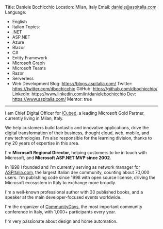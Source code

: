 Title: Daniele Bochicchio
Location: Milan, Italy
Email: daniele@aspitalia.com
Language:
  - English
  - Italian
Topics:
  - .NET
  - ASP.NET
  - Azure
  - Blazor
  - C#
  - Entity Framework
  - Microsoft Graph
  - Microsoft Teams
  - Razor
  - Serverless
  - Web Development
Blog: https://blogs.aspitalia.com/
Twitter: https://twitter.com/dbochicchio
GitHub: https://github.com/dbochicchio/
LinkedIn: https://www.linkedin.com/in/danielebochicchio
Dev: https://www.aspitalia.com/
Mentor: true
---
I am Chief Digital Officer for [iCubed](https://icubed.it), a leading Microsoft Gold Partner, currently living in Milan, Italy.

We help customers build fantastic and innovative applications, drive the digital transformation of their business, thought cloud, web, mobile, and new technologies. I'm also responsible for the learning division, thanks to my 20 years of expertise in this area.

I'm **Microsoft Regional Director**, helping customers to be in touch with Microsoft, and **Microsoft ASP.NET MVP since 2002**.

In 1998 I founded and I'm currently serving as network manager for [ASPItalia.com](https://aspitalia.com), the largest Italian dev community, counting about 70,000 users. I'm publishing code since 1998 with open source license, driving the Microsoft ecosystem in Italy to exchange more broadly.

I'm a well-known professional author with 30 published books, and a speaker at the main developer-focused events worldwide.

I'm the organizer of [CommunityDays](https://www.communitydays.it), the most important community conference in Italy, with 1,000+ participants every year.

I'm very passionate about design and home automation.
